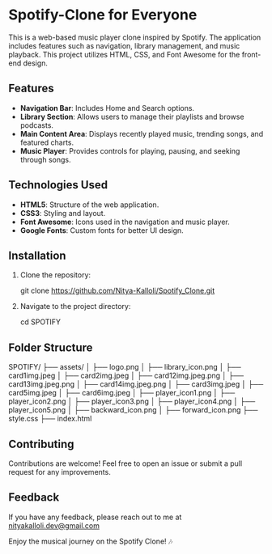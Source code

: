 # Spotify-Clone for Everyone

This is a web-based music player clone  inspired by Spotify. The application includes features such as navigation, library management, and music playback. This project utilizes HTML, CSS, and Font Awesome for the front-end design.

## Features

- **Navigation Bar**: Includes Home and Search options.
- **Library Section**: Allows users to manage their playlists and browse podcasts.
- **Main Content Area**: Displays recently played music, trending songs, and featured charts.
- **Music Player**: Provides controls for playing, pausing, and seeking through songs.

## Technologies Used

- **HTML5**: Structure of the web application.
- **CSS3**: Styling and layout.
- **Font Awesome**: Icons used in the navigation and music player.
- **Google Fonts**: Custom fonts for better UI design.

## Installation

1. Clone the repository:
  
   git clone https://github.com/Nitya-Kalloli/Spotify_Clone.git

2. Navigate to the project directory:

   cd SPOTIFY

## Folder Structure
SPOTIFY/
├── assets/
│   ├── logo.png
│   ├── library_icon.png
│   ├── card1img.jpeg
│   ├── card2img.jpeg
│   ├── card12img.jpeg.png
│   ├── card13img.jpeg.png
│   ├── card14img.jpeg.png
│   ├── card3img.jpeg
│   ├── card5img.jpeg
│   ├── card6img.jpeg
│   ├── player_icon1.png
│   ├── player_icon2.png
│   ├── player_icon3.png
│   ├── player_icon4.png
│   ├── player_icon5.png
│   ├── backward_icon.png
│   ├── forward_icon.png
├── style.css
├── index.html


## Contributing
Contributions are welcome! Feel free to open an issue or submit a pull request for any improvements.

## Feedback
If you have any feedback, please reach out to me at nityakalloli.dev@gmail.com

Enjoy the musical journey on the Spotify Clone! 🎶